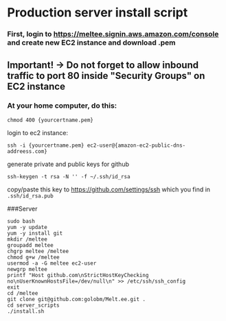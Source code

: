 # Production server install script

### First, login to https://meltee.signin.aws.amazon.com/console and create new EC2 instance and download .pem
## **Important!** -> Do not forget to allow inbound traffic to port 80 inside "Security Groups" on EC2 instance

### At your home computer, do this:
```
chmod 400 {yourcertname.pem}
```
login to ec2 instance:
```
ssh -i {yourcertname.pem} ec2-user@{amazon-ec2-public-dns-addreess.com}
```

generate private and public keys for github
```
ssh-keygen -t rsa -N '' -f ~/.ssh/id_rsa
```

copy/paste this key to https://github.com/settings/ssh which you find in `.ssh/id_rsa.pub`

###Server

```
sudo bash
yum -y update
yum -y install git
mkdir /meltee
groupadd meltee
chgrp meltee /meltee
chmod g+w /meltee
usermod -a -G meltee ec2-user
newgrp meltee
printf "Host github.com\nStrictHostKeyChecking no\nUserKnownHostsFile=/dev/null\n" >> /etc/ssh/ssh_config
exit
cd /meltee
git clone git@github.com:golobm/Melt.ee.git .
cd server_scripts
./install.sh
```